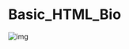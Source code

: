 # Basic_HTML_Bio

![img](https://upload.wikimedia.org/wikipedia/commons/thumb/2/22/Centre_Court.jpg/450px-Centre_Court.jpg)


